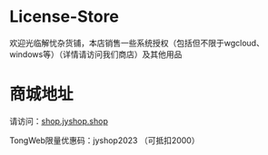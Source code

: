 # License-Store
欢迎光临解忧杂货铺，本店销售一些系统授权（包括但不限于wgcloud、windows等）（详情请访问我们商店）及其他用品

# 商城地址
  请访问：[shop.jyshop.shop](https://shop.jyshop.shop)
  
  TongWeb限量优惠码：jyshop2023 （可抵扣2000）
